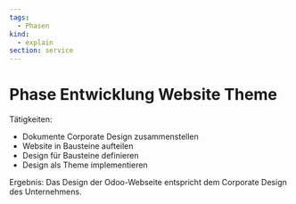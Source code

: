 ```yaml
---
tags:
  - Phasen
kind:
  - explain
section: service
---
```

# Phase Entwicklung Website Theme

Tätigkeiten:

* Dokumente Corporate Design zusammenstellen
* Website in Bausteine aufteilen
* Design für Bausteine definieren
* Design als Theme implementieren

Ergebnis: Das Design der Odoo-Webseite entspricht dem Corporate Design des Unternehmens.